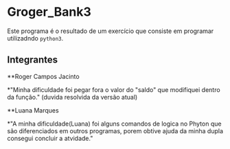 # Groger_Bank3
Este programa é o resultado de um exercício que consiste em programar utilizadndo `python3`.

## Integrantes
**Roger Campos Jacinto

*"Minha dificuldade foi pegar fora o valor do "saldo" que modifiquei dentro da função." (duvida resolvida da versão atual)

**Luana Marques

*"A minha dificuldade(Luana) foi alguns comandos de logica no Phyton que são diferenciados em outros programas, porem obtive ajuda da minha dupla consegui concluir a atvidade." 





